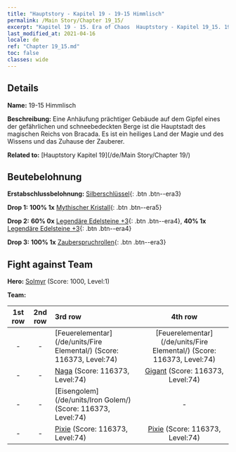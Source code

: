 ```yaml
---
title: "Hauptstory - Kapitel 19 - 19-15 Himmlisch"
permalink: /Main Story/Chapter 19_15/
excerpt: "Kapitel 19 - 15. Era of Chaos  Hauptstory - Kapitel 19_15. 19-15 Himmlisch"
last_modified_at: 2021-04-16
locale: de
ref: "Chapter 19_15.md"
toc: false
classes: wide
---
```


## Details

 **Name:** 19-15 Himmlisch

 **Beschreibung:** Eine Anhäufung prächtiger Gebäude auf dem Gipfel eines der gefährlichen und schneebedeckten Berge ist die Hauptstadt des magischen Reichs von Bracada. Es ist ein heiliges Land der Magie und des Wissens und das Zuhause der Zauberer.

 **Related to:** [Hauptstory Kapitel 19](/de/Main Story/Chapter 19/)

## Beutebelohnung

 **Erstabschlussbelohnung:** [Silberschlüssel](/de/Items/con_693/){: .btn .btn--era3}

 **Drop 1:** **100% 1x** [Mythischer Kristall](/de/Items/mat_66/){: .btn .btn--era5}

 **Drop 2:** **60% 0x** [Legendäre Edelsteine +3](/de/Items/mat_58/){: .btn .btn--era4}, **40% 1x** [Legendäre Edelsteine +3](/de/Items/mat_58/){: .btn .btn--era4}

 **Drop 3:** **100% 1x** [Zauberspruchrollen](/de/Items/con_694/){: .btn .btn--era3}


## Fight against Team
 **Hero:** [Solmyr](/de/heroes/Solmyr/) (Score: 1000, Level:1)

 **Team:**


  | 1st row | 2nd row | 3rd row | 4th row |
  |:----:|:----:|:----|:----:|
  | - | - | [Feuerelementar](/de/units/Fire Elemental/) (Score: 116373, Level:74)  | [Feuerelementar](/de/units/Fire Elemental/) (Score: 116373, Level:74)  |
  | - | - | [Naga](/de/units/Naga/) (Score: 116373, Level:74)  | [Gigant](/de/units/Giant/) (Score: 116373, Level:74)  |
  | - | - | [Eisengolem](/de/units/Iron Golem/) (Score: 116373, Level:74)  | - |
  | - | - | [Pixie](/de/units/Sprite/) (Score: 116373, Level:74)  | [Pixie](/de/units/Sprite/) (Score: 116373, Level:74)  |


